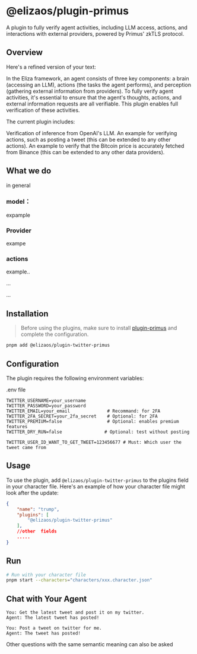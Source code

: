 # @elizaos/plugin-primus

A plugin to fully verify agent activities, including LLM access, actions, and interactions with external providers, powered by Primus' zkTLS protocol.

## Overview

Here's a refined version of your text:

In the Eliza framework, an agent consists of three key components: a brain (accessing an LLM), actions (the tasks the agent performs), and perception (gathering external information from providers). To fully verify agent activities, it's essential to ensure that the agent's thoughts, actions, and external information requests are all verifiable. This plugin enables full verification of these activities.

The current plugin includes:

Verification of inference from OpenAI's LLM.
An example for verifying actions, such as posting a tweet (this can be extended to any other actions).
An example to verify that the Bitcoin price is accurately fetched from Binance (this can be extended to any other data providers).


## What we do
in general

### model：
expample

### Provider
exampe

### actions
example..


...

...
##










## Installation

> Before using the plugins, make sure to install [plugin-primus](../plugin-primus) and complete the configuration.

```bash
pnpm add @elizaos/plugin-twitter-primus
```

## Configuration

The plugin requires the following environment variables:

.env file

```env
TWITTER_USERNAME=your_username
TWITTER_PASSWORD=your_password
TWITTER_EMAIL=your_email              # Recommand: for 2FA
TWITTER_2FA_SECRET=your_2fa_secret    # Optional: for 2FA
TWITTER_PREMIUM=false                 # Optional: enables premium features
TWITTER_DRY_RUN=false                # Optional: test without posting

TWITTER_USER_ID_WANT_TO_GET_TWEET=123456677 # Must: Which user the tweet came from
```

## Usage
To use the plugin, add `@elizaos/plugin-twitter-primus` to the plugins field in your character file. Here's an example of how your character file might look after the update:

```json
{
    "name": "trump",
    "plugins": [
        "@elizaos/plugin-twitter-primus"
    ],
    //other  fields
    .....
}
```

## Run
```bash
# Run with your character file
pnpm start --characters="characters/xxx.character.json"
```

## Chat with Your Agent
```
You: Get the latest tweet and post it on my twitter.
Agent: The latest tweet has posted!
```

```
You: Post a tweet on twitter for me.
Agent: The tweet has posted!
```
Other questions with the same semantic meaning can also be asked

